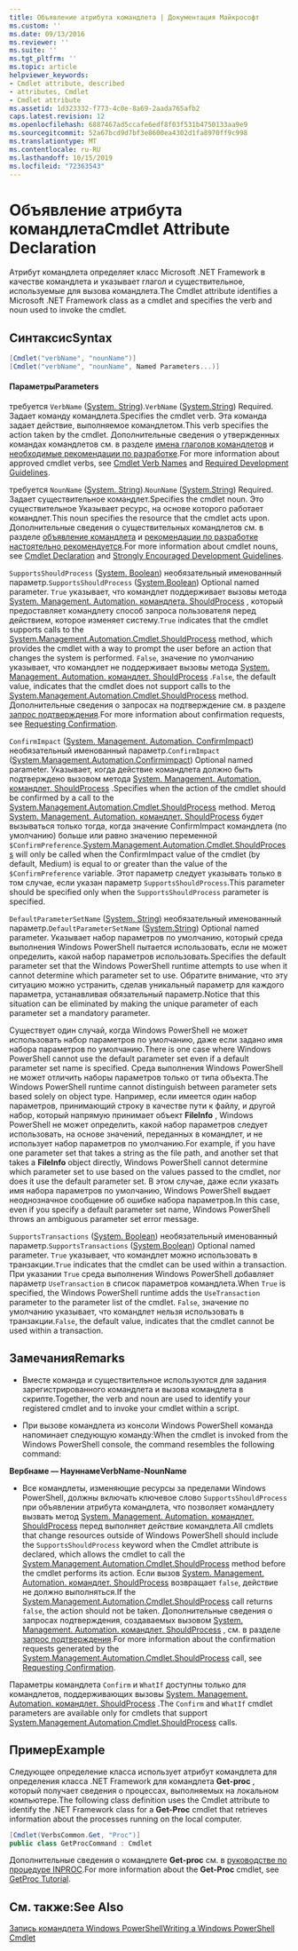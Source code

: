 ```yaml
---
title: Объявление атрибута командлета | Документация Майкрософт
ms.custom: ''
ms.date: 09/13/2016
ms.reviewer: ''
ms.suite: ''
ms.tgt_pltfrm: ''
ms.topic: article
helpviewer_keywords:
- Cmdlet attribute, described
- attributes, Cmdlet
- Cmdlet attribute
ms.assetid: 1d323332-f773-4c0e-8a69-2aada765afb2
caps.latest.revision: 12
ms.openlocfilehash: 6887467ad5ccafe6edf8f03f531b4750133aa9e9
ms.sourcegitcommit: 52a67bcd9d7bf3e8600ea4302d1fa8970ff9c998
ms.translationtype: MT
ms.contentlocale: ru-RU
ms.lasthandoff: 10/15/2019
ms.locfileid: "72363543"
---
```

# <a name="cmdlet-attribute-declaration"></a><span data-ttu-id="020aa-102">Объявление атрибута командлета</span><span class="sxs-lookup"><span data-stu-id="020aa-102">Cmdlet Attribute Declaration</span></span>

<span data-ttu-id="020aa-103">Атрибут командлета определяет класс Microsoft .NET Framework в качестве командлета и указывает глагол и существительное, используемые для вызова командлета.</span><span class="sxs-lookup"><span data-stu-id="020aa-103">The Cmdlet attribute identifies a Microsoft .NET Framework class as a cmdlet and specifies the verb and noun used to invoke the cmdlet.</span></span>

## <a name="syntax"></a><span data-ttu-id="020aa-104">Синтаксис</span><span class="sxs-lookup"><span data-stu-id="020aa-104">Syntax</span></span>

```csharp
[Cmdlet("verbName", "nounName")]
[Cmdlet("verbName", "nounName", Named Parameters...)]
```

#### <a name="parameters"></a><span data-ttu-id="020aa-105">Параметры</span><span class="sxs-lookup"><span data-stu-id="020aa-105">Parameters</span></span>

<span data-ttu-id="020aa-106">требуется `VerbName` ([System. String](/dotnet/api/System.String)).</span><span class="sxs-lookup"><span data-stu-id="020aa-106">`VerbName` ([System.String](/dotnet/api/System.String)) Required.</span></span> <span data-ttu-id="020aa-107">Задает команду командлета.</span><span class="sxs-lookup"><span data-stu-id="020aa-107">Specifies the cmdlet verb.</span></span> <span data-ttu-id="020aa-108">Эта команда задает действие, выполняемое командлетом.</span><span class="sxs-lookup"><span data-stu-id="020aa-108">This verb specifies the action taken by the cmdlet.</span></span> <span data-ttu-id="020aa-109">Дополнительные сведения о утвержденных командах командлетов см. в разделе [имена глаголов командлетов](./approved-verbs-for-windows-powershell-commands.md) и [необходимые рекомендации по разработке](./required-development-guidelines.md).</span><span class="sxs-lookup"><span data-stu-id="020aa-109">For more information about approved cmdlet verbs, see [Cmdlet Verb Names](./approved-verbs-for-windows-powershell-commands.md) and [Required Development Guidelines](./required-development-guidelines.md).</span></span>

<span data-ttu-id="020aa-110">требуется `NounName` ([System. String](/dotnet/api/System.String)).</span><span class="sxs-lookup"><span data-stu-id="020aa-110">`NounName` ([System.String](/dotnet/api/System.String)) Required.</span></span> <span data-ttu-id="020aa-111">Задает существительное командлет.</span><span class="sxs-lookup"><span data-stu-id="020aa-111">Specifies the cmdlet noun.</span></span> <span data-ttu-id="020aa-112">Это существительное Указывает ресурс, на основе которого работает командлет.</span><span class="sxs-lookup"><span data-stu-id="020aa-112">This noun specifies the resource that the cmdlet acts upon.</span></span> <span data-ttu-id="020aa-113">Дополнительные сведения о существительных командлетов см. в разделе [объявление командлета](./cmdlet-class-declaration.md) и [рекомендации по разработке настоятельно рекомендуется](./strongly-encouraged-development-guidelines.md).</span><span class="sxs-lookup"><span data-stu-id="020aa-113">For more information about cmdlet nouns, see [Cmdlet Declaration](./cmdlet-class-declaration.md) and [Strongly Encouraged Development Guidelines](./strongly-encouraged-development-guidelines.md).</span></span>

<span data-ttu-id="020aa-114">`SupportsShouldProcess` ([System. Boolean](/dotnet/api/System.Boolean)) необязательный именованный параметр.</span><span class="sxs-lookup"><span data-stu-id="020aa-114">`SupportsShouldProcess` ([System.Boolean](/dotnet/api/System.Boolean)) Optional named parameter.</span></span> <span data-ttu-id="020aa-115">`True` указывает, что командлет поддерживает вызовы метода [System. Management. Automation. командлета. ShouldProcess](/dotnet/api/System.Management.Automation.Cmdlet.ShouldProcess) , который предоставляет командлету способ запроса пользователя перед действием, которое изменяет систему.</span><span class="sxs-lookup"><span data-stu-id="020aa-115">`True` indicates that the cmdlet supports calls to the [System.Management.Automation.Cmdlet.ShouldProcess](/dotnet/api/System.Management.Automation.Cmdlet.ShouldProcess) method, which provides the cmdlet with a way to prompt the user before an action that changes the system is performed.</span></span> <span data-ttu-id="020aa-116">`False`, значение по умолчанию указывает, что командлет не поддерживает вызовы метода [System. Management. Automation. командлет. ShouldProcess](/dotnet/api/System.Management.Automation.Cmdlet.ShouldProcess) .</span><span class="sxs-lookup"><span data-stu-id="020aa-116">`False`, the default value, indicates that the cmdlet does not support calls to the [System.Management.Automation.Cmdlet.ShouldProcess](/dotnet/api/System.Management.Automation.Cmdlet.ShouldProcess) method.</span></span> <span data-ttu-id="020aa-117">Дополнительные сведения о запросах на подтверждение см. в разделе [запрос подтверждения](./requesting-confirmation-from-cmdlets.md).</span><span class="sxs-lookup"><span data-stu-id="020aa-117">For more information about confirmation requests, see [Requesting Confirmation](./requesting-confirmation-from-cmdlets.md).</span></span>

<span data-ttu-id="020aa-118">`ConfirmImpact` ([System. Management. Automation. ConfirmImpact](/dotnet/api/System.Management.Automation.ConfirmImpact)) необязательный именованный параметр.</span><span class="sxs-lookup"><span data-stu-id="020aa-118">`ConfirmImpact` ([System.Management.Automation.Confirmimpact](/dotnet/api/System.Management.Automation.ConfirmImpact)) Optional named parameter.</span></span> <span data-ttu-id="020aa-119">Указывает, когда действие командлета должно быть подтверждено вызовом метода [System. Management. Automation. командлет. ShouldProcess](/dotnet/api/System.Management.Automation.Cmdlet.ShouldProcess) .</span><span class="sxs-lookup"><span data-stu-id="020aa-119">Specifies when the action of the cmdlet should be confirmed by a call to the [System.Management.Automation.Cmdlet.ShouldProcess](/dotnet/api/System.Management.Automation.Cmdlet.ShouldProcess) method.</span></span> <span data-ttu-id="020aa-120">Метод [System. Management. Automation. командлет. ShouldProcess](/dotnet/api/System.Management.Automation.Cmdlet.ShouldProcess) будет вызываться только тогда, когда значение ConfirmImpact командлета (по умолчанию) больше или равно значению переменной `$ConfirmPreference`.</span><span class="sxs-lookup"><span data-stu-id="020aa-120">[System.Management.Automation.Cmdlet.ShouldProcess](/dotnet/api/System.Management.Automation.Cmdlet.ShouldProcess) will only be called when the ConfirmImpact value of the cmdlet (by default, Medium) is equal to or greater than the value of the `$ConfirmPreference` variable.</span></span> <span data-ttu-id="020aa-121">Этот параметр следует указывать только в том случае, если указан параметр `SupportsShouldProcess`.</span><span class="sxs-lookup"><span data-stu-id="020aa-121">This parameter should be specified only when the `SupportsShouldProcess` parameter is specified.</span></span>

<span data-ttu-id="020aa-122">`DefaultParameterSetName` ([System. String](/dotnet/api/System.String)) необязательный именованный параметр.</span><span class="sxs-lookup"><span data-stu-id="020aa-122">`DefaultParameterSetName` ([System.String](/dotnet/api/System.String)) Optional named parameter.</span></span> <span data-ttu-id="020aa-123">Указывает набор параметров по умолчанию, который среда выполнения Windows PowerShell пытается использовать, если не может определить, какой набор параметров использовать.</span><span class="sxs-lookup"><span data-stu-id="020aa-123">Specifies the default parameter set that the Windows PowerShell runtime attempts to use when it cannot determine which parameter set to use.</span></span> <span data-ttu-id="020aa-124">Обратите внимание, что эту ситуацию можно устранить, сделав уникальный параметр для каждого параметра, устанавливая обязательный параметр.</span><span class="sxs-lookup"><span data-stu-id="020aa-124">Notice that this situation can be eliminated by making the unique parameter of each parameter set a mandatory parameter.</span></span>

<span data-ttu-id="020aa-125">Существует один случай, когда Windows PowerShell не может использовать набор параметров по умолчанию, даже если задано имя набора параметров по умолчанию.</span><span class="sxs-lookup"><span data-stu-id="020aa-125">There is one case where Windows PowerShell cannot use the default parameter set even if a default parameter set name is specified.</span></span> <span data-ttu-id="020aa-126">Среда выполнения Windows PowerShell не может отличить наборы параметров только от типа объекта.</span><span class="sxs-lookup"><span data-stu-id="020aa-126">The Windows PowerShell runtime cannot distinguish between parameter sets based solely on object type.</span></span> <span data-ttu-id="020aa-127">Например, если имеется один набор параметров, принимающий строку в качестве пути к файлу, и другой набор, который напрямую принимает объект **FileInfo** , Windows PowerShell не может определить, какой набор параметров следует использовать, на основе значений, переданных в командлет, и не использует набор параметров по умолчанию.</span><span class="sxs-lookup"><span data-stu-id="020aa-127">For example, if you have one parameter set that takes a string as the file path, and another set that takes a **FileInfo** object directly, Windows PowerShell cannot determine which parameter set to use based on the values passed to the cmdlet, nor does it use the default parameter set.</span></span> <span data-ttu-id="020aa-128">В этом случае, даже если указать имя набора параметров по умолчанию, Windows PowerShell выдает неоднозначное сообщение об ошибке набора параметров.</span><span class="sxs-lookup"><span data-stu-id="020aa-128">In this case, even if you specify a default parameter set name, Windows PowerShell throws an ambiguous parameter set error message.</span></span>

<span data-ttu-id="020aa-129">`SupportsTransactions` ([System. Boolean](/dotnet/api/System.Boolean)) необязательный именованный параметр.</span><span class="sxs-lookup"><span data-stu-id="020aa-129">`SupportsTransactions` ([System.Boolean](/dotnet/api/System.Boolean)) Optional named parameter.</span></span> <span data-ttu-id="020aa-130">`True` указывает, что командлет можно использовать в транзакции.</span><span class="sxs-lookup"><span data-stu-id="020aa-130">`True` indicates that the cmdlet can be used within a transaction.</span></span> <span data-ttu-id="020aa-131">При указании `True` среда выполнения Windows PowerShell добавляет параметр `UseTransaction` в список параметров командлета.</span><span class="sxs-lookup"><span data-stu-id="020aa-131">When `True` is specified, the Windows PowerShell runtime adds the `UseTransaction` parameter to the parameter list of the cmdlet.</span></span> <span data-ttu-id="020aa-132">`False`, значение по умолчанию указывает, что командлет нельзя использовать в транзакции.</span><span class="sxs-lookup"><span data-stu-id="020aa-132">`False`, the default value, indicates that the cmdlet cannot be used within a transaction.</span></span>

## <a name="remarks"></a><span data-ttu-id="020aa-133">Замечания</span><span class="sxs-lookup"><span data-stu-id="020aa-133">Remarks</span></span>

- <span data-ttu-id="020aa-134">Вместе команда и существительное используются для задания зарегистрированного командлета и вызова командлета в скрипте.</span><span class="sxs-lookup"><span data-stu-id="020aa-134">Together, the verb and noun are used to identify your registered cmdlet and to invoke your cmdlet within a script.</span></span>

- <span data-ttu-id="020aa-135">При вызове командлета из консоли Windows PowerShell команда напоминает следующую команду:</span><span class="sxs-lookup"><span data-stu-id="020aa-135">When the cmdlet is invoked from the Windows PowerShell console, the command resembles the following command:</span></span>

<span data-ttu-id="020aa-136">**Вербнаме — Науннаме**</span><span class="sxs-lookup"><span data-stu-id="020aa-136">**VerbName-NounName**</span></span>

- <span data-ttu-id="020aa-137">Все командлеты, изменяющие ресурсы за пределами Windows PowerShell, должны включать ключевое слово `SupportsShouldProcess` при объявлении атрибута командлета, что позволяет командлету вызвать метод [System. Management. Automation. командлет. ShouldProcess](/dotnet/api/System.Management.Automation.Cmdlet.ShouldProcess) перед выполняет действие командлета.</span><span class="sxs-lookup"><span data-stu-id="020aa-137">All cmdlets that change resources outside of Windows PowerShell should include the `SupportsShouldProcess` keyword when the Cmdlet attribute is declared, which allows the cmdlet to call the [System.Management.Automation.Cmdlet.ShouldProcess](/dotnet/api/System.Management.Automation.Cmdlet.ShouldProcess) method before the cmdlet performs its action.</span></span> <span data-ttu-id="020aa-138">Если вызов [System. Management. Automation. командлет. ShouldProcess](/dotnet/api/System.Management.Automation.Cmdlet.ShouldProcess) возвращает `false`, действие не должно выполняться.</span><span class="sxs-lookup"><span data-stu-id="020aa-138">If the [System.Management.Automation.Cmdlet.ShouldProcess](/dotnet/api/System.Management.Automation.Cmdlet.ShouldProcess) call returns `false`, the action should not be taken.</span></span> <span data-ttu-id="020aa-139">Дополнительные сведения о запросах подтверждения, создаваемых вызовом [System. Management. Automation. командлет. ShouldProcess](/dotnet/api/System.Management.Automation.Cmdlet.ShouldProcess) , см. в разделе [запрос подтверждения](./requesting-confirmation-from-cmdlets.md).</span><span class="sxs-lookup"><span data-stu-id="020aa-139">For more information about the confirmation requests generated by the [System.Management.Automation.Cmdlet.ShouldProcess](/dotnet/api/System.Management.Automation.Cmdlet.ShouldProcess) call, see [Requesting Confirmation](./requesting-confirmation-from-cmdlets.md).</span></span>

<span data-ttu-id="020aa-140">Параметры командлета `Confirm` и `WhatIf` доступны только для командлетов, поддерживающих вызовы [System. Management. Automation. командлет. ShouldProcess](/dotnet/api/System.Management.Automation.Cmdlet.ShouldProcess) .</span><span class="sxs-lookup"><span data-stu-id="020aa-140">The `Confirm` and `WhatIf` cmdlet parameters are available only for cmdlets that support [System.Management.Automation.Cmdlet.ShouldProcess](/dotnet/api/System.Management.Automation.Cmdlet.ShouldProcess) calls.</span></span>

## <a name="example"></a><span data-ttu-id="020aa-141">Пример</span><span class="sxs-lookup"><span data-stu-id="020aa-141">Example</span></span>

<span data-ttu-id="020aa-142">Следующее определение класса использует атрибут командлета для определения класса .NET Framework для командлета **Get-proc** , который получает сведения о процессах, выполняемых на локальном компьютере.</span><span class="sxs-lookup"><span data-stu-id="020aa-142">The following class definition uses the Cmdlet attribute to identify the .NET Framework class for a **Get-Proc** cmdlet that retrieves information about the processes running on the local computer.</span></span>

```csharp
[Cmdlet(VerbsCommon.Get, "Proc")]
public class GetProcCommand : Cmdlet
```

<span data-ttu-id="020aa-143">Дополнительные сведения о командлете **Get-proc** см. в [руководстве по процедуре INPROC](./getproc-tutorial.md).</span><span class="sxs-lookup"><span data-stu-id="020aa-143">For more information about the **Get-Proc** cmdlet, see [GetProc Tutorial](./getproc-tutorial.md).</span></span>

## <a name="see-also"></a><span data-ttu-id="020aa-144">См. также:</span><span class="sxs-lookup"><span data-stu-id="020aa-144">See Also</span></span>

[<span data-ttu-id="020aa-145">Запись командлета Windows PowerShell</span><span class="sxs-lookup"><span data-stu-id="020aa-145">Writing a Windows PowerShell Cmdlet</span></span>](./writing-a-windows-powershell-cmdlet.md)
